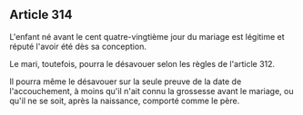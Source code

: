 Article 314
----
L'enfant né avant le cent quatre-vingtième jour du mariage est légitime et
réputé l'avoir été dès sa conception.

Le mari, toutefois, pourra le désavouer selon les règles de l'article 312.

Il pourra même le désavouer sur la seule preuve de la date de l'accouchement, à
moins qu'il n'ait connu la grossesse avant le mariage, ou qu'il ne se soit,
après la naissance, comporté comme le père.
